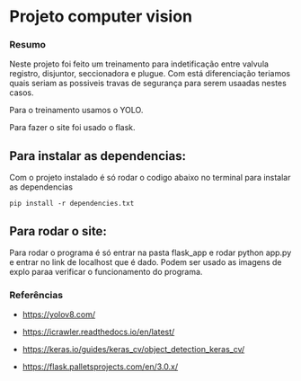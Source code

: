 # Projeto computer vision

### Resumo

Neste projeto foi feito um treinamento para indetificação entre valvula registro, disjuntor, seccionadora e plugue. Com está diferenciação teriamos quais seriam as possiveis travas de segurança para serem usaadas nestes casos.

Para o treinamento usamos o YOLO.

Para fazer o site foi usado o flask.


## Para instalar as dependencias:
Com o projeto instalado é só rodar o codigo abaixo no terminal para instalar as dependencias

    pip install -r dependencies.txt

## Para rodar o site:

Para rodar o programa é só entrar na pasta flask_app e rodar python app.py e entrar no link de localhost que é dado.
Podem ser usado as imagens de explo paraa verificar o funcionamento do programa.


### Referências

- https://yolov8.com/

- https://icrawler.readthedocs.io/en/latest/

- https://keras.io/guides/keras_cv/object_detection_keras_cv/

- https://flask.palletsprojects.com/en/3.0.x/
